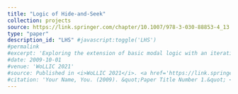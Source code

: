 ```yaml
---
title: "Logic of Hide-and-Seek"
collection: projects
source: https://link.springer.com/chapter/10.1007/978-3-030-88853-4_13
type: "paper"
description_id: "LHS" #javascript:toggle('LHS')
#permalink
#excerpt: 'Exploring the extension of basic modal logic with an iterative substitution operator. '
#date: 2009-10-01
#venue: 'WoLLIC 2021'
#source: Published in <i>WoLLIC 2021</i>. <a href='https://link.springer.com/chapter/10.1007/978-3-030-88853-4_13'>Download paper here</a>
#citation: 'Your Name, You. (2009). &quot;Paper Title Number 1.&quot; <i>Journal 1</i>. 1(1).'
---
```

<div id="LHS" style="display:none">
<h2><span style="font-weight:
400">
<p>We discuss a simple logic to describe the hide-and-seek game, and showed that adding an equality constant to describe the winning condition of the seeker makes our logic undecidable.</p><p>Collaborated with <a href='https://people.ucas.ac.cn/~lidazhu?language=en'>Prof. Dazhu Li</a>, <a href='http://www.fenrong.net/'>Prof. Fenrong Liu</a> and <a href='https://www.isichennai.res.in/~sujata/'>Prof. Sujata Ghosh</a>. </p>
</span>
</h2> </div> 

